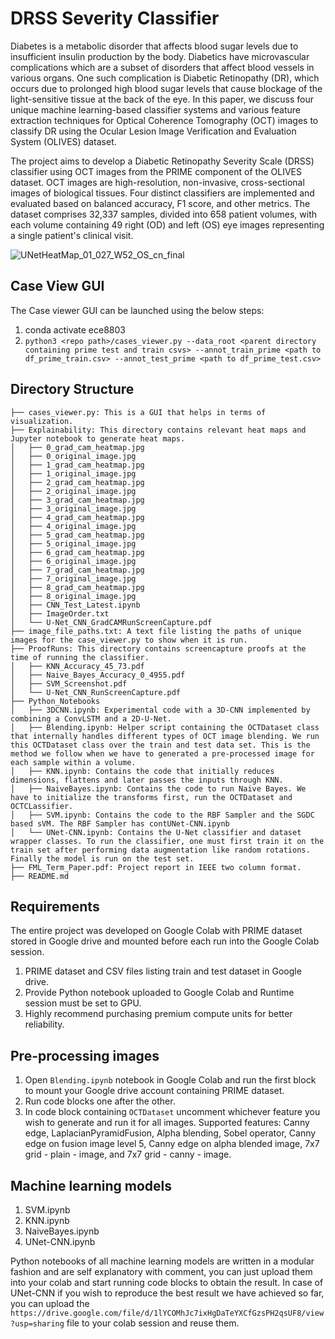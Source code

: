 # DRSS Severity Classifier

Diabetes is a metabolic disorder that affects blood sugar levels due to insufficient insulin production by the body. Diabetics have microvascular complications which are a subset of disorders that affect blood vessels in various organs. One such complication is Diabetic Retinopathy (DR), which occurs due to prolonged high blood sugar levels that cause blockage of the light-sensitive tissue at the back of the eye. In this paper, we discuss four unique machine learning-based classifier systems and various feature extraction techniques for Optical Coherence Tomography (OCT) images to classify DR using the Ocular Lesion Image Verification and Evaluation System (OLIVES) dataset.

The project aims to develop a Diabetic Retinopathy Severity Scale (DRSS) classifier using OCT images from the PRIME component of the OLIVES dataset. OCT images are high-resolution, non-invasive, cross-sectional images of biological tissues. Four distinct classifiers are implemented and evaluated based on balanced accuracy, F1 score, and other metrics. The dataset comprises 32,337 samples, divided into 658 patient volumes, with each volume containing 49 right (OD) and left (OS) eye images representing a single patient's clinical visit.



![UNetHeatMap_01_027_W52_OS_cn_final](https://user-images.githubusercontent.com/66162811/233683728-633b73d6-5edd-4b7b-89d7-7f2e0bba5ff0.png)


## Case View GUI

The Case viewer GUI can be launched using the below steps:
1. conda activate ece8803
2. `python3 <repo path>/cases_viewer.py --data_root <parent directory containing prime test and train csvs> --annot_train_prime <path to df_prime_train.csv> --annot_test_prime <path to df_prime_test.csv>`

## Directory Structure
   ```
├── cases_viewer.py: This is a GUI that helps in terms of visualization.
├── Explainability: This directory contains relevant heat maps and Jupyter notebook to generate heat maps.
│   ├── 0_grad_cam_heatmap.jpg
│   ├── 0_original_image.jpg
│   ├── 1_grad_cam_heatmap.jpg
│   ├── 1_original_image.jpg
│   ├── 2_grad_cam_heatmap.jpg
│   ├── 2_original_image.jpg
│   ├── 3_grad_cam_heatmap.jpg
│   ├── 3_original_image.jpg
│   ├── 4_grad_cam_heatmap.jpg
│   ├── 4_original_image.jpg
│   ├── 5_grad_cam_heatmap.jpg
│   ├── 5_original_image.jpg
│   ├── 6_grad_cam_heatmap.jpg
│   ├── 6_original_image.jpg
│   ├── 7_grad_cam_heatmap.jpg
│   ├── 7_original_image.jpg
│   ├── 8_grad_cam_heatmap.jpg
│   ├── 8_original_image.jpg
│   ├── CNN_Test_Latest.ipynb
│   ├── ImageOrder.txt
│   └── U-Net_CNN_GradCAMRunScreenCapture.pdf
├── image_file_paths.txt: A text file listing the paths of unique images for the case_viewer.py to show when it is run. 
├── ProofRuns: This directory contains screencapture proofs at the time of running the classifier.
│   ├── KNN_Accuracy_45_73.pdf
│   ├── Naive_Bayes_Accuracy_0_4955.pdf
│   ├── SVM_Screenshot.pdf
│   └── U-Net_CNN_RunScreenCapture.pdf
├── Python_Notebooks
│   ├── 3DCNN.ipynb: Experimental code with a 3D-CNN implemented by combining a ConvLSTM and a 2D-U-Net.
│   ├── Blending.ipynb: Helper script containing the OCTDataset class that internally handles different types of OCT image blending. We run this OCTDataset class over the train and test data set. This is the method we follow when we have to generated a pre-processed image for each sample within a volume.
│   ├── KNN.ipynb: Contains the code that initially reduces dimensions, flattens and later passes the inputs through KNN.
│   ├── NaiveBayes.ipynb: Contains the code to run Naive Bayes. We have to initialize the transforms first, run the OCTDataset and OCTCLassifier.
│   ├── SVM.ipynb: Contains the code to the RBF Sampler and the SGDC based sVM. The RBF Sampler has contUNet-CNN.ipynb
│   └── UNet-CNN.ipynb: Contains the U-Net classifier and dataset wrapper classes. To run the classifier, one must first train it on the train set after performing data augmentation like random rotations. Finally the model is run on the test set.
├── FML_Term_Paper.pdf: Project report in IEEE two column format.
├── README.md

   ```
## Requirements
The entire project was developed on Google Colab with PRIME dataset stored in Google drive and mounted before each run into the Google Colab session.
1. PRIME dataset and CSV files listing train and test dataset in Google drive.
2. Provide Python notebook uploaded to Google Colab and Runtime session must be set to GPU. 
3. Highly recommend purchasing premium compute units for better reliability.

## Pre-processing images
1. Open `Blending.ipynb` notebook in Google Colab and run the first block to mount your Google drive account containing PRIME dataset. 
2. Run code blocks one after the other.
3. In code block containing `OCTDataset` uncomment whichever feature you wish to generate and run it for all images. 
Supported features: Canny edge, LaplacianPyramidFusion, Alpha blending, Sobel operator, Canny edge on fusion image level 5, Canny edge on alpha blended image, 7x7 grid - plain - image, and 7x7 grid - canny - image.

## Machine learning models
1. SVM.ipynb
2. KNN.ipynb
3. NaiveBayes.ipynb 
4. UNet-CNN.ipynb

Python notebooks of all machine learning models are written in a modular fashion and are self explanatory with comment, you can just upload them into your colab and start running code blocks to obtain the result. In case of UNet-CNN if you wish to reproduce the best result we have achieved so far, you can upload the `https://drive.google.com/file/d/1lYCOMhJc7ixHgDaTeYXCfGzsPH2qsUF8/view?usp=sharing` file to your colab session and reuse them.

   
